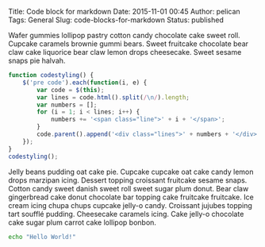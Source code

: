 Title: Code block for markdown
Date: 2015-11-01 00:45
Author: pelican
Tags: General
Slug: code-blocks-for-markdown
Status: published


Wafer gummies lollipop pastry cotton candy chocolate cake sweet roll.
Cupcake caramels brownie gummi bears. Sweet fruitcake chocolate bear
claw cake liquorice bear claw lemon drops cheesecake. Sweet sesame snaps
pie halvah.


```js
function codestyling() {
    $('pre code').each(function(i, e) {
        var code = $(this);
        var lines = code.html().split(/\n/).length;
        var numbers = [];
        for (i = 1; i < lines; i++) {
            numbers += '<span class="line">' + i + '</span>';
        }
        code.parent().append('<div class="lines">' + numbers + '</div>');
    });
}
codestyling();
```

Jelly beans pudding oat cake pie. Cupcake cupcake oat cake candy lemon drops marzipan icing. Dessert topping croissant fruitcake sesame snaps. Cotton candy sweet danish sweet roll sweet sugar plum donut. Bear claw gingerbread cake donut chocolate bar topping cake fruitcake fruitcake. Ice cream icing chupa chups cupcake jelly-o candy. Croissant jujubes topping tart soufflé pudding. Cheesecake caramels icing. Cake jelly-o chocolate cake sugar plum carrot cake lollipop bonbon.


```bash
echo "Hello World!"
```
